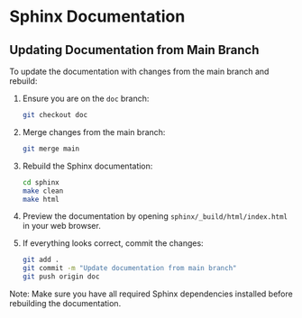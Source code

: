 # Sphinx Documentation

## Updating Documentation from Main Branch

To update the documentation with changes from the main branch and rebuild:

1. Ensure you are on the `doc` branch:
   ```bash
   git checkout doc
   ```

2. Merge changes from the main branch:
   ```bash
   git merge main
   ```

3. Rebuild the Sphinx documentation:
   ```bash
   cd sphinx
   make clean
   make html
   ```

4. Preview the documentation by opening `sphinx/_build/html/index.html` in your web browser.

5. If everything looks correct, commit the changes:
   ```bash
   git add .
   git commit -m "Update documentation from main branch"
   git push origin doc
   ```

Note: Make sure you have all required Sphinx dependencies installed before rebuilding the documentation.
